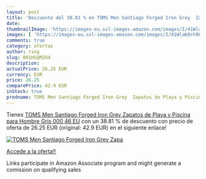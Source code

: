 ```yaml
---
layout: post
title: 'Descuento del 38.81 % en TOMS Men Santiago Forged Iron Grey  Zapa'
date: 
thumbnailImage: 'https://images-eu.ssl-images-amazon.com/images/I/41WlaK8rh9L._SL200_.jpg'
images: [ 'https://images-eu.ssl-images-amazon.com/images/I/41WlaK8rh9L._SL200_.jpg' ]
comments: true
category: ofertas
author: ring
slug: B01H5QMZU4
description:
actualPrice: 26.25 EUR
currency: EUR
price: 26.25
comparePrice: 42.9 EUR
inStock: true
prodname: TOMS Men Santiago Forged Iron Grey  Zapatos de Playa y Piscina para Hombre  Gris 000  46 EU
---
```


Tienes [TOMS Men Santiago Forged Iron Grey  Zapatos de Playa y Piscina para Hombre  Gris 000  46 EU](https://www.amazon.es/dp/B01H5QMZU4/?tag=tolees-21) con un 38.81 % de descuento con precio de oferta de 26.25 EUR (original: 42.9 EUR) en el siguiente enlace!

[![TOMS Men Santiago Forged Iron Grey  Zapa](https://images-eu.ssl-images-amazon.com/images/I/41WlaK8rh9L._SL200_.jpg)](https://www.amazon.es/dp/B01H5QMZU4/?tag=tolees-21)

[Accede a la oferta!!](https://www.amazon.es/dp/B01H5QMZU4/?tag=tolees-21)

Links participate in Amazon Associate program and might generate a comission on qualifying sales



